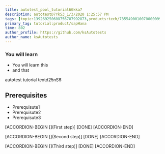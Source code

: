 ```yaml
---
title: autotest_pool_tutorial6Gkka7
description: autotestD7Yk53_1/3/2020 1:25:57 PM
tags: [topic:139269250608756787992873,products:tech/73554900100700000996,tutorial:experience/advanced]
primary_tag: tutorial:product/sapHana
time: 802
author_profile: https://github.com/ksAutotests
author_name: ksAutotests
---
```

### You will learn
- You will learn this
- and that

autotest tutorial textd25nS6

## Prerequisites
- Prerequisute1
- Prerequisute2
- Prerequisute3

[ACCORDION-BEGIN [](First step)]
[DONE]
[ACCORDION-END]

[ACCORDION-BEGIN [](Second step)]
[DONE]
[ACCORDION-END]

[ACCORDION-BEGIN [](Third step)]
[DONE]
[ACCORDION-END]

